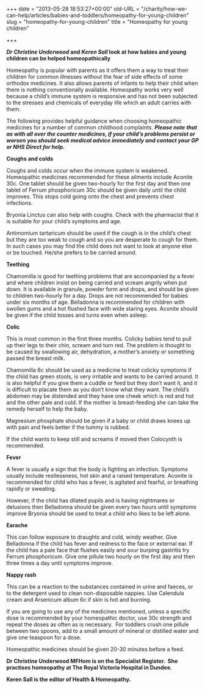+++
date = "2013-05-28 18:53:27+00:00"
old-URL = "/charity/how-we-can-help/articles/babies-and-toddlers/homeopathy-for-young-children"
slug = "homeopathy-for-young-children"
title = "Homeopathy for young children"

+++

**_Dr Christine Underwood_ and _Keren Sall_ look at how babies and young children can be helped homeopathically**

Homeopathy is popular with parents as it offers them a way to treat their children for common illnesses without the fear of side effects of some orthodox medicines. It also allows parents of infants to help their child when there is nothing conventionally available. Homeopathy works very well because a child’s immune system is responsive and has not been subjected to the stresses and chemicals of everyday life which an adult carries with them.

The following provides helpful guidance when choosing homeopathic medicines for a number of common childhood complaints. _**Please note that as with all over the counter medicines, if your child’s problems persist or worsen you should seek medical advice immediately and contact your GP or NHS Direct for help.**_

**Coughs and colds**

Coughs and colds occur when the immune system is weakened. Homeopathic medicines recommended for these ailments include Aconite 30c. One tablet should be given two-hourly for the first day and then one tablet of Ferrum phosphoricum 30c should be given daily until the child improves. This stops cold going onto the chest and prevents chest infections.

Bryonia Linctus can also help with coughs. Check with the pharmacist that it is suitable for your child’s symptoms and age.

Antimomium tartaricum should be used if the cough is in the child’s chest but they are too weak to cough and so you are desperate to cough for them. In such cases you may find the child does not want to look at anyone else or be touched.
He/she prefers to be carried around.

**Teething**

Chamomilla is good for teething problems that are accompanied by a fever and where children insist on being carried and scream angrily when put down. It is available in granule, powder form and drops, and should be given to children two-hourly for a day. Drops are not recommended for babies under six months of age. Belladonna is recommended for children with swollen gums and a hot flushed face with wide staring eyes. Aconite should be given if the child tosses and turns even when asleep.

**Colic**

This is most common in the first three months. Colicky babies tend to pull up their legs to their chin, scream and turn red. The problem is thought to be caused by swallowing air, dehydration, a mother’s anxiety or something passed the breast milk.

Chamomilla 6c should be used as a medicine to treat colicky symptoms if
the child has green stools, is very irritable and wants to be carried around.
It is also helpful if you give them a cuddle or feed but they don’t want it, and it is difficult to placate them as you don’t know what they want. The child’s abdomen may be distended and they have one cheek which is red and hot and the other pale and cold. If the mother is breast-feeding she can take the remedy herself to help the baby.

Magnesium phosphate should be given if a baby or child draws knees up with pain and feels better if the tummy is rubbed.

If the child wants to keep still and screams if moved then Colocynth is recommended.

**Fever**

A fever is usually a sign that the body is fighting an infection. Symptoms usually include restlessness, hot skin and a raised temperature. Aconite is recommended for child who has a fever, is agitated and fearful, or breathing rapidly or sweating.

However, if the child has dilated pupils and is having nightmares or delusions then Belladonna should be given every two hours until symptoms improve Bryonia should be used to treat a child who likes to be left alone.

**Earache**

This can follow exposure to draughts and cold, windy weather. Give Belladonna if the child has fever and redness to the face or external ear. If the child has a pale face that flushes easily and sour burping gastritis try Ferrum phosphoricum.
Give one pillule two hourly on the first day and then three times a day until symptoms improve.

**Nappy rash**

This can be a reaction to the substances contained in urine and faeces, or to the detergent used to clean non-disposable nappies. Use Calendula cream and Arsenicum album 6c if skin is hot and burning.

If you are going to use any of the medicines mentioned, unless a specific dose is recommended by your homeopathic doctor, use 30c strength and repeat the doses as often as is necessary.  For toddlers crush one pillule between two spoons, add to a small amount of mineral or distilled water and give one teaspoon for a dose.

Homeopathic medicines should be given 20-30 minutes before a feed.

**Dr Christine Underwood MFHom is on the Specialist Register.  She practises homeopathy at The Royal Victoria Hospital in Dundee.**

**Keren Sall is the editor of Health & Homeopathy.**
